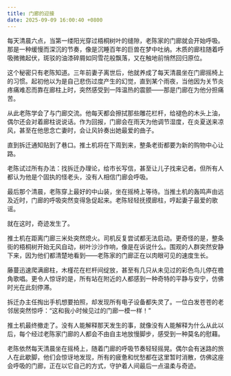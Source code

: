 ```yaml
---
title: 门廊的迎接
date: 2025-09-09 16:00:40 +0800
---
```


每天清晨六点，当第一缕阳光穿过梧桐树叶的缝隙，老陈家的门廊就会开始呼吸。那是一种缓慢而深沉的节奏，像是沉睡百年的巨兽在梦中吐纳。木质的廊柱随着呼吸微微起伏，斑驳的油漆碎屑如同雪花般飘落，又在触地前悄然回归原位。

这个秘密只有老陈知道。三年前妻子离世后，他就养成了每天清晨坐在门廊摇椅上的习惯。起初他以为是自己悲伤过度产生的幻觉，直到某个雨夜，当他因为关节炎疼痛难忍而靠在廊柱上时，突然感受到一阵温热的震颤——那是门廊在为他分担痛苦。

从此老陈学会了与门廊交流。他每天都会擦拭那些雕花栏杆，给褪色的木头上油，偶尔还会对着廊柱说说话。作为回报，门廊会在雨天为他调节湿度，在炎夏送来凉风，甚至在他思念亡妻时，会让风铃奏出她最爱的曲子。

直到拆迁通知贴到了巷口。推土机将在下周到来，整条老街都要为新的购物中心让路。

老陈试过所有办法：找拆迁办理论，给市长写信，甚至让儿子找来记者。但所有人都认为他是个固执的怪老头，没有人相信门廊会呼吸。

最后那个清晨，老陈穿上最好的中山装，坐在摇椅上等待。当推土机的轰鸣声由远及近时，门廊的呼吸突然变得急促起来。老陈轻轻抚摸廊柱，哼起妻子最爱的歌谣。

就在这时，奇迹发生了。

推土机在距离门廊三米处突然熄火。司机反复尝试都无法启动。更奇怪的是，整条街的梧桐树开始无风自动，树叶沙沙作响，像是在诉说什么。围观的人群突然安静下来，因为他们都清楚地看到——老陈家的门廊正在以肉眼可见的速度生长。

藤蔓迅速爬满廊柱，木槿花在栏杆间绽放，甚至有几只从未见过的彩色鸟儿停在檐角歌唱。更令人惊讶的是，所有站在附近的人都感到一种奇特的平静与安宁，仿佛时光在此刻停滞。

拆迁办主任掏出手机想要拍照，却发现所有电子设备都失灵了。一位白发苍苍的老邻居突然惊呼：“这和我小时候见过的门廊一模一样！”

推土机最终撤走了。没有人能解释那天发生的事，就像没有人能解释为什么从此以后，每个经过老陈家门廊的人都会不由自主地放慢脚步，感受到一种莫名的慰藉。

老陈依然每天清晨坐在摇椅上，随着门廊的呼吸节奏轻轻摇晃。偶尔会有迷路的旅人在此歇脚，他们会惊讶地发现，所有的疲惫和忧愁都在这里暂时消散，仿佛这座会呼吸的门廊，正在以它自己的方式，守护着人间最后一点温柔与奇迹。
